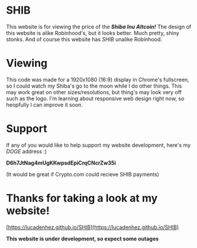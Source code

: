 # SHIB

This website is for viewing the price of the ***Shiba Inu Altcoin!*** The design of this website is alike Robinhood's, but it looks better. Much pretty, shiny stonks. And of course this website has *SHIB* unalike Robinhood.

# Viewing

This code was made for a 1920x1080 (16:9) display in Chrome's fullscreen, so I could watch my Shiba's go to the moon while I do other things. This may work great on other sizes/resolutions, but thing's may look very off such as the logo. I'm learning about responsive web design right now, so heopfully I can improve it soon.

# Support

If any of you would like to help support my website development, here's my *DOGE* address :)

**D6h7JtNag4mUgKKwpsdEpiCrqCNcrZw35i**

(It would be great if Crypto.com could recieve SHIB payments)

# Thanks for taking a look at my website!

[https://lucadenhez.github.io/SHIB](https://lucadenhez.github.io/SHIB)

**This website is under development, so expect some outages**
